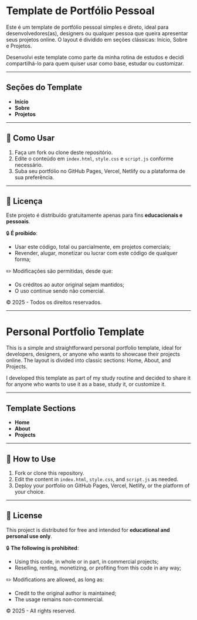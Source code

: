 # Template de Portfólio Pessoal

Este é um template de portfólio pessoal simples e direto, ideal para desenvolvedores(as), designers ou qualquer pessoa que queira apresentar seus projetos online. O layout é dividido em seções clássicas: Início, Sobre e Projetos.

Desenvolvi este template como parte da minha rotina de estudos e decidi compartilhá-lo para quem quiser usar como base, estudar ou customizar.

---

## Seções do Template

- **Início** 
- **Sobre** 
- **Projetos** 

---

## 🔧 Como Usar

1. Faça um fork ou clone deste repositório.
2. Edite o conteúdo em `index.html`, `style.css` e `script.js` conforme necessário.
3. Suba seu portfólio no GitHub Pages, Vercel, Netlify ou a plataforma de sua preferência.

---

## 📝 Licença

Este projeto é distribuído gratuitamente apenas para fins **educacionais e pessoais**.

🔒 **É proibido**:
- Usar este código, total ou parcialmente, em projetos comerciais;
- Revender, alugar, monetizar ou lucrar com este código de qualquer forma;

✏️ Modificações são permitidas, desde que:
- Os créditos ao autor original sejam mantidos;
- O uso continue sendo não comercial.

©️ 2025 - Todos os direitos reservados.

---

# Personal Portfolio Template

This is a simple and straightforward personal portfolio template, ideal for developers, designers, or anyone who wants to showcase their projects online. The layout is divided into classic sections: Home, About, and Projects.

I developed this template as part of my study routine and decided to share it for anyone who wants to use it as a base, study it, or customize it.

---

## Template Sections

- **Home**
- **About**
- **Projects**

---

## 🔧 How to Use

1. Fork or clone this repository.
2. Edit the content in `index.html`, `style.css`, and `script.js` as needed.
3. Deploy your portfolio on GitHub Pages, Vercel, Netlify, or the platform of your choice.

---

## 📝 License

This project is distributed for free and intended for **educational and personal use only**.

🔒 **The following is prohibited**:
- Using this code, in whole or in part, in commercial projects;
- Reselling, renting, monetizing, or profiting from this code in any way;

✏️ Modifications are allowed, as long as:
- Credit to the original author is maintained;
- The usage remains non-commercial.

©️ 2025 - All rights reserved.
